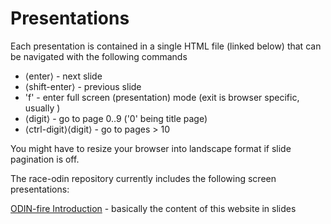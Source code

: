 Presentations
=============

Each presentation is contained in a single HTML file (linked below) that can be navigated with the following commands

* ⟨enter⟩ - next slide
* ⟨shift-enter⟩ - previous slide
* 'f' - enter full screen (presentation) mode (exit is browser specific, usually <esc>)
* ⟨digit⟩ - go to page 0..9 ('0' being title page)
* ⟨ctrl-digit⟩⟨digit⟩ - go to pages > 10

You might have to resize your browser into landscape format if slide pagination is off.

The race-odin repository currently includes the following screen presentations:

[ODIN-fire Introduction][intro] - basically the content of this website in slides


[intro]: slides/odin.html